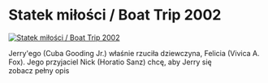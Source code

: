 Statek miłości / Boat Trip 2002 
=============
[![Statek miłości / Boat Trip 2002 ](http://vidos.pl/images/player.gif)](http://vidos.pl/statek-milosci-boat-trip-2002)

 Jerry'ego (Cuba Gooding Jr.) właśnie rzuciła dziewczyna, Felicia (Vivica A. Fox). Jego przyjaciel Nick (Horatio Sanz) chcę, aby Jerry się zobacz pełny opis
